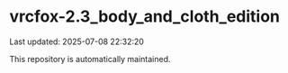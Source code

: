 # vrcfox-2.3_body_and_cloth_edition

Last updated: 2025-07-08 22:32:20

This repository is automatically maintained.
